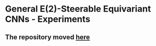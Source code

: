 # General E(2)-Steerable Equivariant CNNs - Experiments


## The repository moved [here](https://github.com/QUVA-Lab/e2cnn_experiments)
